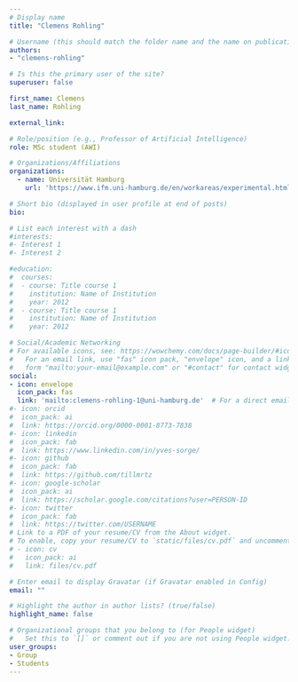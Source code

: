 ```yaml
---
# Display name
title: "Clemens Rohling"

# Username (this should match the folder name and the name on publications)
authors:
- "clemens-rohling"

# Is this the primary user of the site?
superuser: false

first_name: Clemens
last_name: Rohling

external_link: 

# Role/position (e.g., Professor of Artificial Intelligence)
role: MSc student (AWI)

# Organizations/Affiliations
organizations:
  - name: Universität Hamburg
    url: 'https://www.ifm.uni-hamburg.de/en/workareas/experimental.html'

# Short bio (displayed in user profile at end of posts)
bio: 

# List each interest with a dash
#interests:
#- Interest 1
#- Interest 2

#education:
#  courses:
#  - course: Title course 1
#    institution: Name of Institution
#    year: 2012
#  - course: Title course 1
#    institution: Name of Institution
#    year: 2012

# Social/Academic Networking
# For available icons, see: https://wowchemy.com/docs/page-builder/#icons
#   For an email link, use "fas" icon pack, "envelope" icon, and a link in the
#   form "mailto:your-email@example.com" or "#contact" for contact widget.
social:
- icon: envelope
  icon_pack: fas
  link: 'mailto:clemens-rohling-1@uni-hamburg.de'  # For a direct email link, use "mailto:test@example.org".
#- icon: orcid
#  icon_pack: ai
#  link: https://orcid.org/0000-0001-8773-7838
#- icon: linkedin
#  icon_pack: fab
#  link: https://www.linkedin.com/in/yves-sorge/
#- icon: github
#  icon_pack: fab
#  link: https://github.com/tillmrtz
#- icon: google-scholar
#  icon_pack: ai
#  link: https://scholar.google.com/citations?user=PERSON-ID
#- icon: twitter
#  icon_pack: fab
#  link: https://twitter.com/USERNAME
# Link to a PDF of your resume/CV from the About widget.
# To enable, copy your resume/CV to `static/files/cv.pdf` and uncomment the lines below.
# - icon: cv
#   icon_pack: ai
#   link: files/cv.pdf

# Enter email to display Gravatar (if Gravatar enabled in Config)
email: ""

# Highlight the author in author lists? (true/false)
highlight_name: false

# Organizational groups that you belong to (for People widget)
#   Set this to `[]` or comment out if you are not using People widget.
user_groups:
- Group
- Students
---
```

